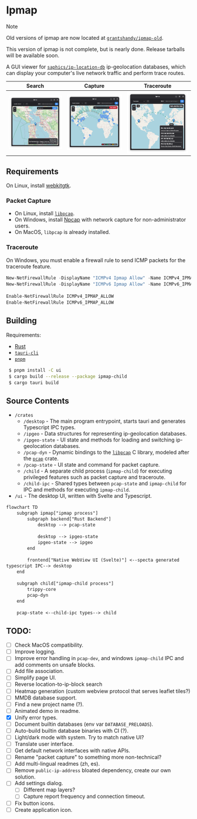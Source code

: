 # Ipmap

> [!NOTE]
> Old versions of ipmap are now located at [`grantshandy/ipmap-old`](https://github.com/grantshandy/ipmap-old).
>
> This version of ipmap is not complete, but is nearly done. Release tarballs will be available soon.

A GUI viewer for [`saphics/ip-location-db`](https://github.com/sapics/ip-location-db?tab=readme-ov-file#city) ip-geolocation databases,
which can display your computer's live network traffic and perform trace routes.

| Search                              | Capture                               | Traceroute                                  |
| ----------------------------------- | ------------------------------------- | ------------------------------------------- |
| ![search](./screenshots/search.png) | ![capture](./screenshots/capture.png) | ![traceroute](./screenshots/traceroute.png) |

## Requirements
On Linux, install [webkitgtk](https://repology.org/project/webkitgtk/versions).

### Packet Capture
 - On Linux, install [`libpcap`](https://repology.org/project/libpcap/versions).
 - On Windows, install [Npcap](https://npcap.org) with network capture for non-administrator users.
 - On MacOS, `libpcap` is already installed.

### Traceroute
On Windows, you must enable a firewall rule to send ICMP packets for the traceroute feature.

```powershell
New-NetFirewallRule -DisplayName "ICMPv4 Ipmap Allow" -Name ICMPv4_IPMAP_ALLOW -Protocol ICMPv4 -Action Allow
New-NetFirewallRule -DisplayName "ICMPv6 Ipmap Allow" -Name ICMPv6_IPMAP_ALLOW -Protocol ICMPv6 -Action Allow

Enable-NetFirewallRule ICMPv4_IPMAP_ALLOW
Enable-NetFirewallRule ICMPv6_IPMAP_ALLOW
```

## Building
Requirements:
 - [Rust](https://rust-lang.org)
 - [`tauri-cli`](https://v2.tauri.app/reference/cli/)
 - [`pnpm`](https://pnpm.io/)

```sh
 $ pnpm install -C ui
 $ cargo build --release --package ipmap-child
 $ cargo tauri build
```

## Source Contents
 - `/crates`
    - `/desktop` - The main program entrypoint, starts tauri and generates Typescript IPC types.
    - `/ipgeo` - Data structures for representing ip-geolocation databases.
    - `/ipgeo-state` - UI state and methods for loading and switching ip-geolocation databases.
    - `/pcap-dyn` - Dynamic bindings to the [`libpcap`](https://www.tcpdump.org/) C library, modeled after the [`pcap`](https://crates.io/crates/pcap) crate.
    - `/pcap-state` - UI state and command for packet capture.
    - `/child` - A separate child process (`ipmap-child`) for executing privileged features such as packet capture and traceroute.
    - `/child-ipc` - Shared types between `pcap-state` and `ipmap-child` for IPC and methods for executing `ipmap-child`.
 - `/ui` - The desktop UI, written with Svelte and Typescript.

```mermaid
flowchart TD
    subgraph ipmap["ipmap process"]
        subgraph backend["Rust Backend"]
            desktop --> pcap-state

            desktop --> ipgeo-state
            ipgeo-state --> ipgeo
        end

        frontend["Native WebView UI (Svelte)"] <--specta generated typescript IPC--> desktop
    end

    subgraph child["ipmap-child process"]
        trippy-core
        pcap-dyn
    end

    pcap-state <--child-ipc types--> child
```

## TODO:
 - [ ] Check MacOS compatibility.
 - [ ] Improve logging.
 - [ ] Improve error handling in `pcap-dev`, and windows `ipmap-child` IPC and add comments on unsafe blocks.
 - [ ] Add file association.
 - [ ] Simplify page UI.
 - [ ] Reverse location-to-ip-block search
 - [ ] Heatmap generation (custom webview protocol that serves leaflet tiles?)
 - [ ] MMDB database support.
 - [ ] Find a new project name (?).
 - [ ] Animated demo in readme.
 - [x] Unify error types.
 - [ ] Document builtin databases (env var `DATABASE_PRELOADS`).
 - [ ] Auto-build builtin database binaries with CI (?).
 - [ ] Light/dark mode with system. Try to match native UI?
 - [ ] Translate user interface.
 - [ ] Get default network interfaces with native APIs.
 - [ ] Rename "packet capture" to something more non-technical?
 - [ ] Add multi-lingual readmes (zh, es).
 - [ ] Remove `public-ip-address` bloated dependency, create our own solution.
 - [ ] Add settings dialog.
   - [ ] Different map layers?
   - [ ] Capture report frequency and connection timeout.
 - [ ] Fix button icons.
 - [ ] Create application icon.
